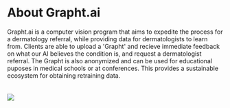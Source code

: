# About Grapht.ai
Grapht.ai is a computer vision program that aims to expedite the process for a dermatology referral, while providing data for dermatologists to learn from. Clients are able to upload a 'Grapht' and recieve immediate feedback on what our AI believes the condition is, and request a dermatologist referral. The Grapht is also anonymized and can be used for educational puposes in medical schools or at conferences. This provides a sustainable ecosystem for obtaining retraining data.
<br>
<br>
<br>
<img src="https://i.imgur.com/z73trRr.png"
     style="float: left;" />
